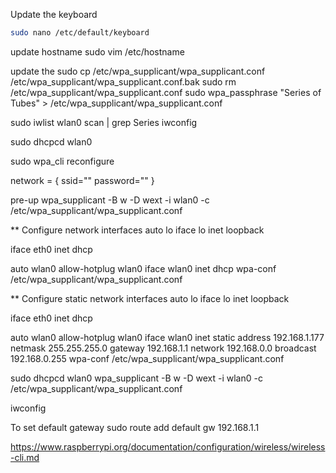Update the keyboard 
```sh
sudo nano /etc/default/keyboard
```

update hostname
sudo vim /etc/hostname


update the 
sudo cp /etc/wpa_supplicant/wpa_supplicant.conf /etc/wpa_supplicant/wpa_supplicant.conf.bak
sudo rm /etc/wpa_supplicant/wpa_supplicant.conf
sudo wpa_passphrase "Series of Tubes" > /etc/wpa_supplicant/wpa_supplicant.conf

sudo iwlist wlan0 scan | grep Series
iwconfig

sudo dhcpcd wlan0

sudo wpa_cli reconfigure

network = {
    ssid=""
    password=""
}

pre-up wpa_supplicant -B w -D wext -i wlan0 -c /etc/wpa_supplicant/wpa_supplicant.conf

** Configure network interfaces
auto lo
iface lo inet loopback

iface eth0 inet dhcp

auto wlan0
allow-hotplug wlan0
iface wlan0 inet dhcp
wpa-conf /etc/wpa_supplicant/wpa_supplicant.conf


** Configure static network interfaces
auto lo
iface lo inet loopback

iface eth0 inet dhcp

auto wlan0
allow-hotplug wlan0
iface wlan0 inet static
    address 192.168.1.177
    netmask 255.255.255.0
    gateway 192.168.1.1
    network 192.168.0.0
    broadcast 192.168.0.255
wpa-conf /etc/wpa_supplicant/wpa_supplicant.conf

sudo dhcpcd wlan0
wpa_supplicant -B w -D wext -i wlan0 -c /etc/wpa_supplicant/wpa_supplicant.conf


iwconfig

To set default gateway
sudo route add default gw 192.168.1.1

https://www.raspberrypi.org/documentation/configuration/wireless/wireless-cli.md
